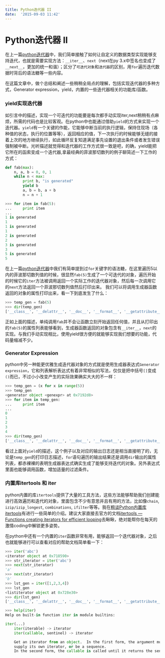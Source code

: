 ```yaml
---
title: Python迭代器 II
date:  '2015-09-03 11:42'
---
```


# Python迭代器 II
在上一篇[python迭代器](http://www.jianshu.com/p/d3fb22de98ee)中，我们简单接触了如何让自定义的数据类型实现能够支持迭代，也就是需要实现方法：`__iter__`、`next`（next在py 3.x中签名也变成了`__next__`，更加的统一和谐）；区分了`可迭代对象`和`迭代器`的区别，用`for`遍历迭代数据时背后的语法糖等一些内容。

在这篇文章中，做个总结和阐述一些稍稍全局点的理解，包括实现迭代器的多种方式，Generator expression，yield，内置的一些迭代器相关的功能库/函数。

### yield实现迭代器

如引言中的描述，实现一个可迭代的功能要是每次都手动实现iter,next稍稍有点麻烦，所需的代码也是比较客观。在python中也能通过借助`yield`的方式来实现一个迭代器。`yield`有一个关键的作能，它能够中断当前的执行逻辑，保持住现场（各种值的状态，执行的位置等等），返回相应的值，下一次执行的时候能够无缝的接着上次的地方继续执行，如此循环反复知道满足事先设置的退出条件或者发生错误强制被中断。光听描述就觉得和迭代器的工作方式很一致是吧，的确，yield能把它所在的函索变成一个迭代器,拿最经典的菲波那切数列的例子聊简述一下工作的方式：

```python
def fab(max):
    n, a, b = 0, 0, 1
    while n < max:
    	print b, "is generated"
        yield b
        a, b = b, a + b
        n = n + 1

>>> for item in fab(5):
...     print item
...
1 is generated
1
1 is generated
1
2 is generated
2
3 is generated
3
5 is generated
5
```
在上一篇[python迭代器](http://www.jianshu.com/p/d3fb22de98ee)中我们有简单提到过`for`关键字的语法糖，在这里遍历5以内的菲波那切数列值的时候，很显然`fab(5)`生成了一个可迭代的对象，遍历开始的时候它的`iter`方法被调用返回一个实际工作的迭代器对象，然后每一次调用它的`next`方法返回一个菲波那切数列值然后打印出来。
我们可以将调用生成器函数返回的对象的属性打印出来，看一下到底发生了什么：

```python
>>> temp_gen = fab(5)
>>> dir(temp_gen)
['__class__', '__delattr__', '__doc__', '__format__', '__getattribute__', '__hash__', '__init__', '__iter__', '__name__', '__new__', '__reduce__', '__reduce_ex__', '__repr__', '__setattr__', '__sizeof__', '__str__', '__subclasshook__', 'close', 'gi_code', 'gi_frame', 'gi_running', 'next', 'send', 'throw']
```
正如上面的描述，单纯调用`fab`并不会让函数立刻开始返回任何值，并且从打印出的`fab(5)`的属性列表能够看到，生成器函数返回的对象包含有`__iter__`，`next`的实现。与我们手动实现相比，使用yield很方便的就能够实现我们想要的功能，代码量缩减不少。

### Generator Expression

python中另一种能更优雅生成迭代器对象的方式就是使用生成器表达式`Generator expression`，它和列表解析表达式有着非常相似的写法，仅仅是把中括号`[]`变成`()`而已，不过小小改变产生的实际效果确实大大的不一样：

```python
>>> temp_gen = (x for x in range(5))
>>> temp_gen
<generator object <genexpr> at 0x7192d8>
>>> for item in temp_gen:
...     print item
...
0
1
2
3
4
>>> dir(temp_gen)
['__class__', '__delattr__', '__doc__', '__format__', '__getattribute__', '__hash__', '__init__', '__iter__', '__name__', '__new__', '__reduce__', '__reduce_ex__', '__repr__', '__setattr__', '__sizeof__', '__str__', '__subclasshook__', 'close', 'gi_code', 'gi_frame', 'gi_running', 'next', 'send', 'throw']
```
看过上面对`yield`的描述，这个例子以及对应的输出日志还是相当直接明了的，无论是`temp_gen`的打印日志描述，`for`语句遍历的输出结果还是调用`dir`输出的属性列表，都赤裸裸的表明生成器表达式确实生成了能够支持迭代的对象。另外表达式里面也能够调用函数，增加适量的过滤条件。

### 内置库itertools 和 iter

python内置的库`itertools`提供了大量的工具方法，这些方法能够帮助我们创建能进行高效遍历和迭代的对象，里面包含不少有意思并且有用的方法，比如像`chain`, `izip/izip_longest`, `combinations`, `ifilter`等等。我在[粗谈Python内置库itertools](http://www.jianshu.com/p/db56bb477e1a)有进行一些简单的介绍。建议大家直接去官方的文档[itertools — Functions creating iterators for efficient looping](https://docs.python.org/2/library/itertools.html#itertools.izip_longest)去瞅瞅，绝对能帮你在每天的激情coding中解锁更多姿势。

在python中还有一个内置的`iter`函数非常有用，能够返回一个迭代器对象，之后也就能够进行可以查看对应的帮助文档简单看一下：

```python
>>> iter('abc')
<iterator object at 0x718590>
>>> str_iterator = iter('abc')
>>> next(str_iterator)
'a'
>>> next(str_iterator)
'b'
>>> lst_gen = iter([1,2,3,4])
>>> lst_gen
<listiterator object at 0x728e30>
>>> dir(lst_gen)
['__class__', '__delattr__', '__doc__', '__format__', '__getattribute__', '__hash__', '__init__', '__iter__', '__length_hint__', '__new__', '__reduce__', '__reduce_ex__', '__repr__', '__setattr__', '__sizeof__', '__str__', '__subclasshook__', 'next']

>>> help(iter)
Help on built-in function iter in module builtins:

iter(...)
    iter(iterable) -> iterator
    iter(callable, sentinel) -> iterator

    Get an iterator from an object.  In the first form, the argument must
    supply its own iterator, or be a sequence.
    In the second form, the callable is called until it returns the sentinel.
```
